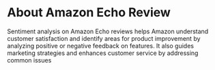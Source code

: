 # About Amazon Echo Review

Sentiment analysis on Amazon Echo reviews helps Amazon understand customer satisfaction and identify areas for product improvement by analyzing positive or negative feedback on features. It also guides marketing strategies and enhances customer service by addressing common issues